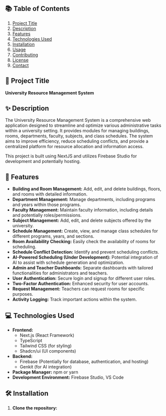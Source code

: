 ## 📚 Table of Contents

1.  [Project Title](#-project-title)
2.  [Description](#-description)
3.  [Features](#-features)
4.  [Technologies Used](#-technologies-used)
5.  [Installation](#-installation)
6.  [Usage](#-usage)
7.  [Contributing](#-contributing)
8.  [License](#-license)
9.  [Contact](#-contact)

## 🚀 Project Title

**University Resource Management System**

## ✨ Description

The University Resource Management System is a comprehensive web application designed to streamline and optimize various administrative tasks within a university setting. It provides modules for managing buildings, rooms, departments, faculty, subjects, and class schedules. The system aims to improve efficiency, reduce scheduling conflicts, and provide a centralized platform for resource allocation and information access.

This project is built using NextJS and utilizes Firebase Studio for development and potentially hosting.

## 🌟 Features

*   **Building and Room Management:** Add, edit, and delete buildings, floors, and rooms with detailed information.
*   **Department Management:** Manage departments, including programs and years within those programs.
*   **Faculty Management:** Maintain faculty information, including details and potentially roles/permissions.
*   **Subject Management:** Add, edit, and delete subjects offered by the university.
*   **Schedule Management:** Create, view, and manage class schedules for different programs, years, and sections.
*   **Room Availability Checking:** Easily check the availability of rooms for scheduling.
*   **Schedule Conflict Detection:** Identify and prevent scheduling conflicts.
*   **AI-Powered Scheduling (Under Development):** Potential integration of AI to assist with schedule generation and optimization.
*   **Admin and Teacher Dashboards:** Separate dashboards with tailored functionalities for administrators and teachers.
*   **User Authentication:** Secure login and signup for different user roles.
*   **Two-Factor Authentication:** Enhanced security for user accounts.
*   **Request Management:** Teachers can request rooms for specific purposes.
*   **Activity Logging:** Track important actions within the system.

## 💻 Technologies Used

*   **Frontend:**
    *   Next.js (React Framework)
    *   TypeScript
    *   Tailwind CSS (for styling)
    *   Shadcn/ui (UI components)
*   **Backend:**
    *   Firebase (Potentially for database, authentication, and hosting)
    *   Genkit (for AI integration)
*   **Package Manager:** npm or yarn
*   **Development Environment:** Firebase Studio, VS Code

## 🛠️ Installation

1.  **Clone the repository:**

